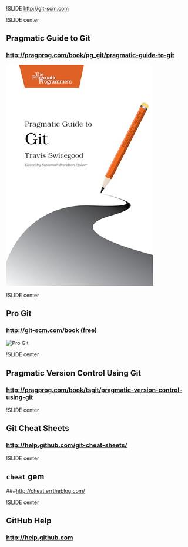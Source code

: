 !SLIDE
http://git-scm.com

!SLIDE center
## Pragmatic Guide to Git
### http://pragprog.com/book/pg_git/pragmatic-guide-to-git
![Pragmatic Guide to Git](../images/pg_git_small.jpg)

!SLIDE center
## Pro Git
### http://git-scm.com/book (free)
![Pro Git](../images/pro-git-118x157.jpg)

!SLIDE center
## Pragmatic Version Control Using Git
### http://pragprog.com/book/tsgit/pragmatic-version-control-using-git

!SLIDE center
## Git Cheat Sheets
### http://help.github.com/git-cheat-sheets/

!SLIDE center
## `cheat` gem
###http://cheat.errtheblog.com/

!SLIDE center
## GitHub Help
### http://help.github.com
